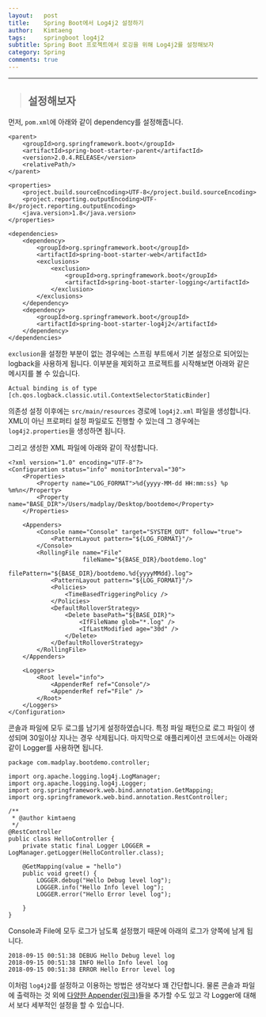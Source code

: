 ```yaml
---
layout:   post
title:    Spring Boot에서 Log4j2 설정하기
author:   Kimtaeng
tags: 	  springboot log4j2 
subtitle: Spring Boot 프로젝트에서 로깅을 위해 Log4j2를 설정해보자 
category: Spring
comments: true
---
```


<hr/>

> ## 설정해보자

먼저, ```pom.xml```에 아래와 같이 dependency를 설정해줍니다.

<pre class="line-numbers"><code class="language-xml" data-start="1">&lt;parent&gt;
    &lt;groupId&gt;org.springframework.boot&lt;/groupId&gt;
    &lt;artifactId&gt;spring-boot-starter-parent&lt;/artifactId&gt;
    &lt;version&gt;2.0.4.RELEASE&lt;/version&gt;
    &lt;relativePath/&gt;
&lt;/parent&gt;

&lt;properties&gt;
    &lt;project.build.sourceEncoding&gt;UTF-8&lt;/project.build.sourceEncoding&gt;
    &lt;project.reporting.outputEncoding&gt;UTF-8&lt;/project.reporting.outputEncoding&gt;
    &lt;java.version&gt;1.8&lt;/java.version&gt;
&lt;/properties&gt;

&lt;dependencies&gt;
    &lt;dependency&gt;
        &lt;groupId&gt;org.springframework.boot&lt;/groupId&gt;
        &lt;artifactId&gt;spring-boot-starter-web&lt;/artifactId&gt;
        &lt;exclusions&gt;
            &lt;exclusion&gt;
                &lt;groupId&gt;org.springframework.boot&lt;/groupId&gt;
                &lt;artifactId&gt;spring-boot-starter-logging&lt;/artifactId&gt;
            &lt;/exclusion&gt;
        &lt;/exclusions&gt;
    &lt;/dependency&gt;
    &lt;dependency&gt;
        &lt;groupId&gt;org.springframework.boot&lt;/groupId&gt;
        &lt;artifactId&gt;spring-boot-starter-log4j2&lt;/artifactId&gt;
    &lt;/dependency&gt;
&lt;/dependencies&gt;
</code></pre>

```exclusion```을 설정한 부분이 없는 경우에는 스프링 부트에서 기본 설정으로 되어있는 logback을 사용하게 됩니다.
이부분을 제외하고 프로젝트를 시작해보면 아래와 같은 메시지를 볼 수 있습니다.

```Actual binding is of type [ch.qos.logback.classic.util.ContextSelectorStaticBinder]```

의존성 설정 이후에는 ```src/main/resources``` 경로에 ```log4j2.xml``` 파일을 생성합니다.
XML이 아닌 프로퍼티 설정 파일로도 진행할 수 있는데 그 경우에는 ```log4j2.properties```을 생성하면 됩니다.

그리고 생성한 XML 파일에 아래와 같이 작성합니다.

<pre class="line-numbers"><code class="language-xml" data-start="1">&lt;?xml version=&quot;1.0&quot; encoding=&quot;UTF-8&quot;?&gt;
&lt;Configuration status=&quot;info&quot; monitorInterval=&quot;30&quot;&gt;
    &lt;Properties&gt;
        &lt;Property name=&quot;LOG_FORMAT&quot;&gt;%d{yyyy-MM-dd HH:mm:ss} %p %m%n&lt;/Property&gt;
        &lt;Property name=&quot;BASE_DIR&quot;&gt;/Users/madplay/Desktop/bootdemo&lt;/Property&gt;
    &lt;/Properties&gt;

    &lt;Appenders&gt;
        &lt;Console name=&quot;Console&quot; target=&quot;SYSTEM_OUT&quot; follow=&quot;true&quot;&gt;
            &lt;PatternLayout pattern=&quot;${LOG_FORMAT}&quot;/&gt;
        &lt;/Console&gt;
        &lt;RollingFile name=&quot;File&quot;
                     fileName=&quot;${BASE_DIR}/bootdemo.log&quot;
                     filePattern=&quot;${BASE_DIR}/bootdemo.%d{yyyyMMdd}.log&quot;&gt;
            &lt;PatternLayout pattern=&quot;${LOG_FORMAT}&quot;/&gt;
            &lt;Policies&gt;
                &lt;TimeBasedTriggeringPolicy /&gt;
            &lt;/Policies&gt;
            &lt;DefaultRolloverStrategy&gt;
                &lt;Delete basePath=&quot;${BASE_DIR}&quot;&gt;
                    &lt;IfFileName glob=&quot;*.log&quot; /&gt;
                    &lt;IfLastModified age=&quot;30d&quot; /&gt;
                &lt;/Delete&gt;
            &lt;/DefaultRolloverStrategy&gt;
        &lt;/RollingFile&gt;
    &lt;/Appenders&gt;

    &lt;Loggers&gt;
        &lt;Root level=&quot;info&quot;&gt;
            &lt;AppenderRef ref=&quot;Console&quot;/&gt;
            &lt;AppenderRef ref=&quot;File&quot; /&gt;
        &lt;/Root&gt;
    &lt;/Loggers&gt;
&lt;/Configuration&gt;
</code></pre>

콘솔과 파일에 모두 로그를 남기게 설정하였습니다. 특정 파일 패턴으로 로그 파일이 생성되며 30일이상 지나는 경우 삭제됩니다.
마지막으로 애플리케이션 코드에서는 아래와 같이 Logger를 사용하면 됩니다.

<pre class="line-numbers"><code class="language-java" data-start="1">package com.madplay.bootdemo.controller;

import org.apache.logging.log4j.LogManager;
import org.apache.logging.log4j.Logger;
import org.springframework.web.bind.annotation.GetMapping;
import org.springframework.web.bind.annotation.RestController;

/**
 * @author kimtaeng
 */
@RestController
public class HelloController {
    private static final Logger LOGGER = LogManager.getLogger(HelloController.class);

    @GetMapping(value = "hello")
    public void greet() {
        LOGGER.debug("Hello Debug level log");
        LOGGER.info("Hello Info level log");
        LOGGER.error("Hello Error level log");
        
    }
}
</code></pre>

Console과 File에 모두 로그가 남도록 설정했기 때문에 아래의 로그가 양쪽에 남게 됩니다.

```
2018-09-15 00:51:38 DEBUG Hello Debug level log
2018-09-15 00:51:38 INFO Hello Info level log
2018-09-15 00:51:38 ERROR Hello Error level log
```

이처럼 ```log4j2```를 설정하고 이용하는 방법은 생각보다 꽤 간단합니다. 물론 콘솔과 파일에 출력하는 것 외에
<a href="http://home.apache.org/~rpopma/log4j/2.6/manual/appenders.html" target="_blank">다양한 Appender(링크)</a>들을
추가할 수도 있고 각 Logger에 대해서 보다 세부적인 설정을 할 수 있습니다.